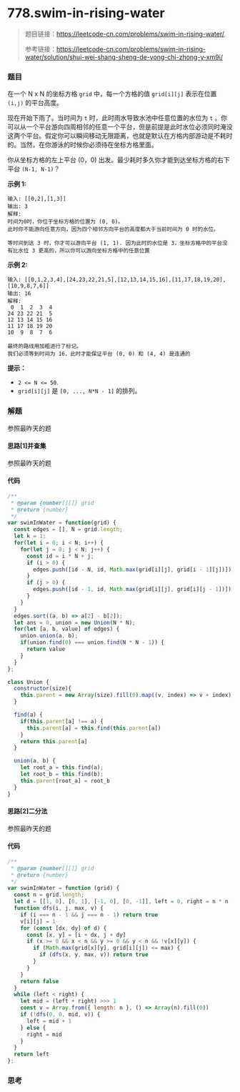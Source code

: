 # 778.swim-in-rising-water

> 题目链接：https://leetcode-cn.com/problems/swim-in-rising-water/
>
> 参考链接：https://leetcode-cn.com/problems/swim-in-rising-water/solution/shui-wei-shang-sheng-de-yong-chi-zhong-y-xm9i/

### 题目

在一个 N x N 的坐标方格 `grid` 中，每一个方格的值 `grid[i][j]` 表示在位置 `(i,j)` 的平台高度。

现在开始下雨了。当时间为 `t` 时，此时雨水导致水池中任意位置的水位为 `t` 。你可以从一个平台游向四周相邻的任意一个平台，但是前提是此时水位必须同时淹没这两个平台。假定你可以瞬间移动无限距离，也就是默认在方格内部游动是不耗时的。当然，在你游泳的时候你必须待在坐标方格里面。

你从坐标方格的左上平台 (0，0) 出发。最少耗时多久你才能到达坐标方格的右下平台 `(N-1, N-1)`？

**示例  1:**

```
输入: [[0,2],[1,3]]
输出: 3
解释:
时间为0时，你位于坐标方格的位置为 (0, 0)。
此时你不能游向任意方向，因为四个相邻方向平台的高度都大于当前时间为 0 时的水位。

等时间到达 3 时，你才可以游向平台 (1, 1). 因为此时的水位是 3，坐标方格中的平台没有比水位 3 更高的，所以你可以游向坐标方格中的任意位置
```

**示例  2:**

```
输入: [[0,1,2,3,4],[24,23,22,21,5],[12,13,14,15,16],[11,17,18,19,20],[10,9,8,7,6]]
输出: 16
解释:
 0  1  2  3  4
24 23 22 21  5
12 13 14 15 16
11 17 18 19 20
10  9  8  7  6

最终的路线用加粗进行了标记。
我们必须等到时间为 16，此时才能保证平台 (0, 0) 和 (4, 4) 是连通的
```

**提示：**

- `2 <= N <= 50`.
- `grid[i][j]` 是 `[0, ..., N*N - 1]` 的排列。



### 解题

参照最昨天的题

#### 思路[1]并查集

参照最昨天的题

#### 代码

```javascript
/**
 * @param {number[][]} grid
 * @return {number}
 */
var swimInWater = function(grid) {
  const edges = [], N = grid.length;
  let k = 1;
  for(let i = 0; i < N; i++) {
    for(let j = 0; j < N; j++) {
      const id = i * N + j;
      if (i > 0) {
        edges.push([id - N, id, Math.max(grid[i][j], grid[i - 1][j])]);
      }
      if (j > 0) {
        edges.push([id - 1, id, Math.max(grid[i][j], grid[i][j - 1])]);
      }
    }
  }
  edges.sort((a, b) => a[2] - b[2]);
  let ans = 0, union = new Union(N * N);
  for(let [a, b, value] of edges) {
    union.union(a, b);
    if(union.find(0) === union.find(N * N - 1)) {
      return value
    }
  }
};

class Union {
  constructor(size){
    this.parent = new Array(size).fill(0).map((v, index) => v + index);
  }

  find(a) {
    if(this.parent[a] !== a) {
      this.parent[a] = this.find(this.parent[a])
    }
    return this.parent[a]
  }

  union(a, b) {
    let root_a = this.find(a);
    let root_b = this.find(b);
    this.parent[root_a] = root_b
  }
}
```

#### 思路[2]二分法

参照最昨天的题

#### 代码

```javascript
/**
 * @param {number[][]} grid
 * @return {number}
 */
var swimInWater = function (grid) {
  const n = grid.length;
  let d = [[1, 0], [0, 1], [-1, 0], [0, -1]], left = 0, right = n * n - 1;
  function dfs(i, j, max, v) {
    if (i === n - 1 && j === n - 1) return true
    v[i][j] = 1
    for (const [dx, dy] of d) {
      const [x, y] = [i + dx, j + dy]
      if (x >= 0 && x < n && y >= 0 && y < n && !v[x][y]) {
        if (Math.max(grid[x][y], grid[i][j]) <= max) {
          if (dfs(x, y, max, v)) return true
        }
      }
    }
    return false
  }
  while (left < right) {
    let mid = (left + right) >>> 1
    const v = Array.from({ length: n }, () => Array(n).fill(0))
    if (!dfs(0, 0, mid, v)) {
      left = mid + 1
    } else {
      right = mid
    }
  }
  return left
};
```



### 思考


